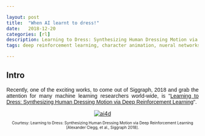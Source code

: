 ```yaml
---

layout: post
title:  "When AI learnt to dress!"
date:   2018-12-20
categories: [rl]
description: Learning to Dress: Synthesizing Human Dressing Motion via Deep Reinforcement Learning.
tags: deep reinforcement learning, character animation, nueral networks,

---
```


## Intro  
<p style="text-align:justify; font-family: 'Merriweather', 'Hiragino Sans GB', 'Microsoft YaHei', 'WenQuanYi Micro Hei', sans-serif;">Recently, one of the exciting works, to come out of Siggraph, 2018 and grab the attention for many machine learning researchers world-wide, is "<a href="https://www.cc.gatech.edu/~aclegg3/projects/learning-dress-synthesizing.pdf" class="md-link">Learning to Dress: Synthesizing Human Dressing Motion via Deep Reinforcement Learning</a>".
</p>

<center>
            <div class="image-wrapper">
                <a class ="image-popup" href="https://nav74neet.github.io/media/blog/ai4dressing/ai4dressing.gif" title="ai4d">
                    <img src="https://nav74neet.github.io/media/blog/ai4dressing/ai4dressing.gif" alt="ai4d" align="middle">
                </a>
                <center>
                <p class="image-caption" style="font-size:10px; text-align:center;">
                    Courtesy: Learning to Dress: Synthesizing Human Dressing Motion via Deep Reinforcement Learning [Alexander Clegg, et al., Siggraph 2018].
                </p>
                </center>
            </div>
</center>